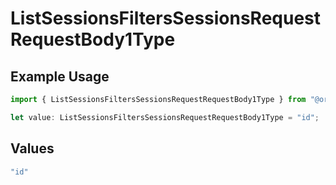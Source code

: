 # ListSessionsFiltersSessionsRequestRequestBody1Type

## Example Usage

```typescript
import { ListSessionsFiltersSessionsRequestRequestBody1Type } from "@orq-ai/node/models/operations";

let value: ListSessionsFiltersSessionsRequestRequestBody1Type = "id";
```

## Values

```typescript
"id"
```